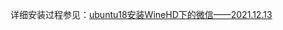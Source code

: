 详细安装过程参见：[ubuntu18安装WineHD下的微信——2021.12.13](https://editor.csdn.net/md?not_checkout=1&articleId=121914404)
